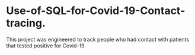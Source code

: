 # Use-of-SQL-for-Covid-19-Contact-tracing.
This project was engineered to track people who had contact with patients that tested positive for Covid-19.
